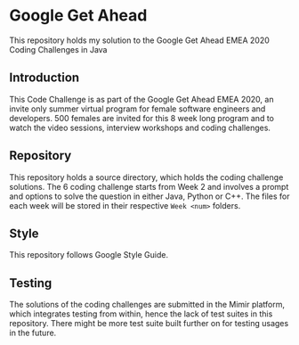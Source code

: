 # Google Get Ahead
 This repository holds my solution to the Google Get Ahead EMEA 2020 Coding Challenges in Java

## Introduction
 This Code Challenge is as part of the Google Get Ahead EMEA 2020, an invite only summer virtual
  program for female software engineers and developers. 500 females are invited for this 8 week
   long program and to watch the video sessions, interview workshops and coding challenges.
  
## Repository
  This repository holds a source directory, which holds the coding challenge solutions. The
   6 coding challenge starts from Week 2 and involves a prompt and options to solve the question
    in either Java, Python or C++. The files for each week will be stored in their respective
     `Week <num>` folders.
     
## Style
  This repository follows Google Style Guide. 
  
## Testing
  The solutions of the coding challenges are submitted in the Mimir platform, which integrates
   testing from within, hence the lack of test suites in this repository. There might be more
    test suite built further on for testing usages in the future. 